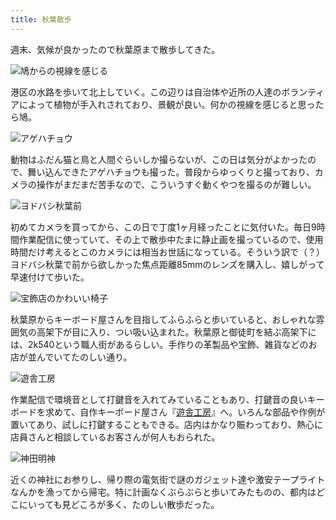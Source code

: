 ```yaml
---
title: 秋葉散歩
---
```

週末、気候が良かったので秋葉原まで散歩してきた。

![](https://lh5.googleusercontent.com/djmT004ovRzEItoahxtagGkapavD6DyJjSMSc997svpjMHDzDACDcdwHmCnMLRYKYt9_8fCbjMApt435OzaQDRdG5oCzXC3i_wpfimCdkmXfJBkPDWVyePtePGWcEPz929qFqwH3vBjw647vWFw "鳩からの視線を感じる")

港区の水路を歩いて北上していく。この辺りは自治体や近所の人達のボランティアによって植物が手入れされており、景観が良い。何かの視線を感じると思ったら鳩。

![](https://lh5.googleusercontent.com/_LkGqovyITv9NfU6k5XvRqc8563mA_THxQ24iVTIEjE-j1wBKuGJyv9TU5nPxh478Um8D1tFYBxlz6-OglWYkSHYTkyzCsJAbN_XNb4XZZYbexYNVSX7Xw855pucmiGwp2nJI0Zb1clOmoba8LE "アゲハチョウ")

動物はふだん猫と鳥と人間ぐらいしか撮らないが、この日は気分がよかったので、舞い込んできたアゲハチョウも撮った。普段からゆっくりと撮っており、カメラの操作がまだまだ苦手なので、こういうすぐ動くやつを撮るのが難しい。

![](https://lh4.googleusercontent.com/-_ytQ-TFn_QL_vFmlbWnZ4BHUOClEV8J--DPrmlZeQBhMDYGFSw67Y9K1npNuXWIgN9ROdz7N2tSzgmyePuKQCwK5Db7t2eM3XRcKUyoZmadnvFsuLovTVdjK0mpFE8Hd1kFhYl-apoinulS8b4 "ヨドバシ秋葉前")

初めてカメラを買ってから、この日で丁度1ヶ月経ったことに気付いた。毎日9時間作業配信に使っていて、その上で散歩中たまに静止画を撮っているので、使用時間だけ考えるとこのカメラには相当お世話になっている。そういう訳で（？）ヨドバシ秋葉で前から欲しかった焦点距離85mmのレンズを購入し、嬉しがって早速付けて歩いた。

![](https://lh3.googleusercontent.com/j4g6lXlCHviq_Lb9y9Nf6OtcBU-WGHnvKlA4cyr5kKQc8gb631haL9HVfPeJ4WUGMAvMUpFzA38wd0MY1zm70MNcb6hv3AdToKAjtKubY9K2WecznqdXLhUgnHs6zBryczirQJ24yW1p33SggJM "宝飾店のかわいい椅子")

秋葉原からキーボード屋さんを目指してふらふらと歩いていると、おしゃれな雰囲気の高架下が目に入り、つい吸い込まれた。秋葉原と御徒町を結ぶ高架下には、2k540という職人街があるらしい。手作りの革製品や宝飾、雑貨などのお店が並んでいてたのしい通り。

![](https://lh6.googleusercontent.com/XJLUCiHXeGuwIvoHcURY7_U2xU3_yDudbv9yVazbtza68Bs6kY0m3N2E3cl3ILkeCbKPQYVDCSSEue-enxsjNfN41SxvetyPhkZ6esXfSSekwp5IKtxr71SSJmen8xObWeR-PoH4KsTcoFYxhHQ "遊舎工房")

作業配信で環境音として打鍵音を入れてみていることもあり、打鍵音の良いキーボードを求めて、自作キーボード屋さん『[遊舎工房](https://yushakobo.jp/)』へ。いろんな部品や作例が置いてあり、試しに打鍵することもできる。店内はかなり賑わっており、熱心に店員さんと相談しているお客さんが何人もおられた。

![](https://lh5.googleusercontent.com/DqiUex5VIt9f64On_R2JA3Li-NbnQd9XGfjPg_wwEg7gQw6KlO6qIgDovRAGhORD6ceyg4RfauuPUG2PvXrLIeba4Urq7TIjTgp2zTTeGYGkYF0QXeDzutuhVvkDMRecx-Yv5Nzh_h6b77Ht61g "神田明神")

近くの神社にお参りし、帰り際の電気街で謎のガジェット達や激安テープライトなんかを漁ってから帰宅。特に計画なくぶらぶらと歩いてみたものの、都内はどこにいっても見どころが多く、たのしい散歩だった。
